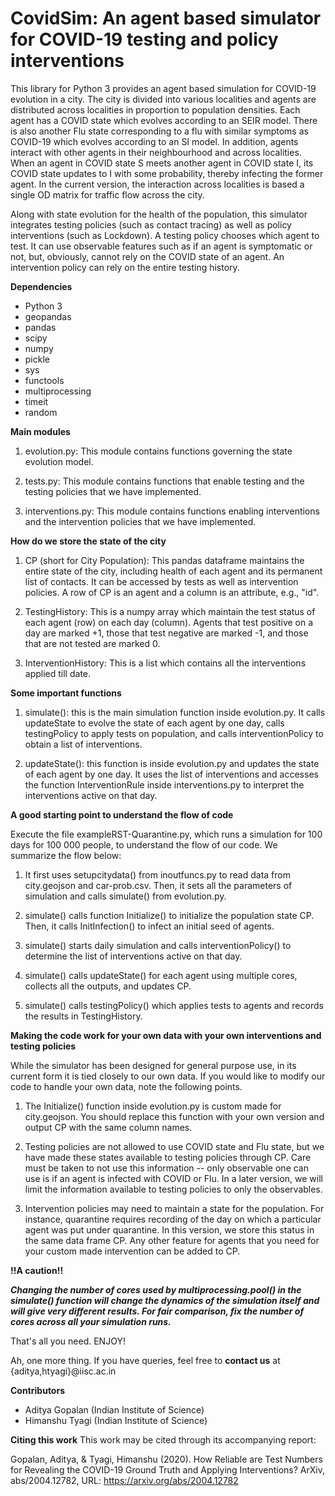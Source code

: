 # CovidSim: An agent based simulator for COVID-19 testing and policy interventions

This library for Python 3 provides an agent based simulation for COVID-19 evolution in a city. The city is divided into various localities
and agents are distributed across localities in proportion to population densities. Each agent has a COVID state which evolves according to an SEIR model. There is also another Flu state corresponding to a flu with similar symptoms as COVID-19 which evolves according to an SI model. In addition, agents interact with other agents in their neighbourhood and across localities. When an agent in COVID state S meets another agent in  COVID state I, its COVID state updates to I with some probability, thereby infecting the former agent. In the current version, the interaction across localities is based a single OD matrix for traffic flow across the city. 

Along with state evolution for the health of the population, this simulator integrates testing policies (such as contact tracing) as well as policy interventions (such as Lockdown). A testing policy chooses which agent to test. It can use observable features such as if an agent is symptomatic or not, but, obviously, cannot rely on the COVID state of an agent. An intervention policy can rely on the entire testing history. 

**Dependencies**

- Python 3
- geopandas 
- pandas 
- scipy 
- numpy 
- pickle 
- sys 
- functools 
- multiprocessing 
- timeit 
- random


**Main modules**

1. evolution.py: This module contains functions governing the state evolution model.

2. tests.py: This module contains functions that enable testing and the testing policies that we have implemented.

3. interventions.py: This module contains functions enabling interventions and the intervention policies that we have implemented.

**How do we store the state of the city**

1. CP (short for City Population): This pandas dataframe maintains the entire state of the city, including health of each agent and its permanent list of contacts. It can be accessed by tests as well as intervention policies. A row of CP is an agent and a column is an attribute, e.g., "id". 

2. TestingHistory: This is a numpy array which maintain the test status of each agent (row) on each day (column). Agents that test positive on a day are marked +1, those that test negative are marked -1, and those that are not tested are marked 0.

3. InterventionHistory: This is a list which contains all the interventions applied till date.


**Some important functions**

1. simulate(): this is the main simulation function inside evolution.py. It calls updateState to evolve the state of each agent by one day, calls testingPolicy to apply tests on population, and calls interventionPolicy to obtain a list of interventions. 

2. updateState(): this function is inside evolution.py and updates the state of each agent by one day. It uses the list of interventions and accesses the function InterventionRule inside interventions.py to interpret the interventions active on that day. 


**A good starting point to understand the flow of code**

Execute the file exampleRST-Quarantine.py, which runs a simulation for 100 days for 100 000 people, to understand the flow of our code. We summarize the flow below:

1. It first uses setupcitydata() from inoutfuncs.py to read data from city.geojson and car-prob.csv. Then, it sets all the parameters of simulation and calls simulate() from evolution.py.

2. simulate() calls function Initialize() to initialize the population state CP. Then, it calls InitInfection() to infect an initial seed of agents. 

3. simulate() starts daily simulation and calls interventionPolicy() to determine the list of interventions active on that day.

3. simulate() calls updateState() for each agent using multiple cores, collects all the outputs, and updates CP.

4. simulate() calls testingPolicy() which applies tests to agents and records the results in TestingHistory.


**Making the code work for your own data with your own interventions and testing policies**

While the simulator has been designed for general purpose use, in its current form it is tied closely to our own data. If you would like to modify our code to handle your own data, note the following points.

1. The Initialize() function inside evolution.py is custom made for city.geojson. You should replace this function with your own version and output CP with the same column names. 

2. Testing policies are not allowed to use COVID state and Flu state, but we have made these states available to testing policies through CP. Care must be taken to not use this information -- only observable one can use is if an agent is infected with COVID or Flu. In a later version, we will limit the information available to testing policies to only the observables.

3. Intervention policies may need to maintain a state for the population. For instance, quarantine requires recording of the day on which a particular agent was put under quarantine. In this version, we store this status in the same data frame CP. Any other feature for agents that you need for your custom made intervention can be added to CP.

**!!A caution!!**

***Changing the number of cores used by multiprocessing.pool() in the simulate() function will change the dynamics of the simulation itself and will give very different results. For fair comparison, fix the number of cores across all your simulation runs.***


That's all you need. ENJOY!

Ah, one more thing. If you have queries, feel free to **contact us** at {aditya,htyagi}@iisc.ac.in

**Contributors** 

- Aditya Gopalan (Indian Institute of Science)
- Himanshu Tyagi (Indian Institute of Science)

**Citing this work**
This work may be cited through its accompanying report:

Gopalan, Aditya, & Tyagi, Himanshu (2020). How Reliable are Test Numbers for Revealing the COVID-19 Ground Truth and Applying Interventions? ArXiv, abs/2004.12782, URL: https://arxiv.org/abs/2004.12782 
